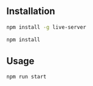 
## Installation
```bash
npm install -g live-server
```

```bash
npm install
```

## Usage
```bash
npm run start
```
